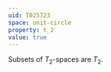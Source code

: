 ```yaml
---
uid: T025723
space: unit-circle
property: t_2
value: true
---
```

Subsets of $T_2$-spaces are $T_2$.

